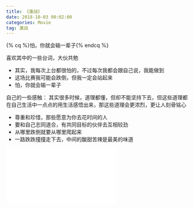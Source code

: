 ```yaml
---
title: 《激战》
date: 2018-10-03 00:02:00
categories: Movie
tag: 激战
---
```


{% cq %}怕，你就会输一辈子{% endcq %}

喜欢其中的一些台词，大伙共勉
* 其实，我每次上台都很怕的，不过每次我都会跟自己说，我能做到
* 这场比赛我可能会跌倒，但我一定会站起来
* 怕，你就会输一辈子

<!-- more -->

自己的一些感触：
其实很多时候，道理都懂，但却不能坚持下去，但这些道理都在自己生活中一点点的用生活感悟出来，那这些道理会更浓烈，更让人刻骨铭心
* 尊重和珍惜，那些愿意为你去花时间的人
* 要和自己志同道合，有共同目标的伙伴去互相较劲
* 从哪里跌倒就要从哪里爬起来
* 一路跌跌撞撞走下去，中间的酸甜苦辣是最美的味道

<iframe src="//player.bilibili.com/player.html?aid=18575495&cid=30305453&page=1" scrolling="no" border="0" frameborder="no" framespacing="0" allowfullscreen="true"> </iframe>